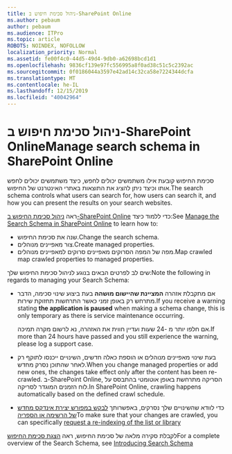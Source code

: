 ```yaml
---
title: ניהול סכימת חיפוש ב-SharePoint Online
ms.author: pebaum
author: pebaum
ms.audience: ITPro
ms.topic: article
ROBOTS: NOINDEX, NOFOLLOW
localization_priority: Normal
ms.assetid: fe00f4c0-44d5-49d4-9db0-a62698bcd1d1
ms.openlocfilehash: 9836cf139e97fc556995a8f0ad38c51c5c2392ac
ms.sourcegitcommit: 0f0186044a3597e42ad14c32ca58e7224344dcfa
ms.translationtype: MT
ms.contentlocale: he-IL
ms.lasthandoff: 12/15/2019
ms.locfileid: "40042964"
---
```

# <a name="manage-search-schema-in-sharepoint-online"></a><span data-ttu-id="980f3-102">ניהול סכימת חיפוש ב-SharePoint Online</span><span class="sxs-lookup"><span data-stu-id="980f3-102">Manage search schema in SharePoint Online</span></span>

<span data-ttu-id="980f3-103">סכימת החיפוש קובעת אילו משתמשים יכולים לחפש, כיצד משתמשים יכולים לחפש אותו וכיצד ניתן להציג את התוצאות באתרי האינטרנט של החיפוש.</span><span class="sxs-lookup"><span data-stu-id="980f3-103">The search schema controls what users can search for, how users can search it, and how you can present the results on your search websites.</span></span> 

<span data-ttu-id="980f3-104">ראה [ניהול סכימת החיפוש ב-SharePoint Online](https://docs.microsoft.com/sharepoint/manage-search-schema) כדי ללמוד כיצד:</span><span class="sxs-lookup"><span data-stu-id="980f3-104">See [Manage the Search Schema in SharePoint Online](https://docs.microsoft.com/sharepoint/manage-search-schema) to learn how to:</span></span> 
- <span data-ttu-id="980f3-105">שנה את סכימת החיפוש.</span><span class="sxs-lookup"><span data-stu-id="980f3-105">Change the search schema.</span></span>
- <span data-ttu-id="980f3-106">צור מאפיינים מנוהלים.</span><span class="sxs-lookup"><span data-stu-id="980f3-106">Create managed properties.</span></span>
- <span data-ttu-id="980f3-107">מפה של המפה הסרוקים מאפיינים סרוקים למאפיינים מנוהלים.</span><span class="sxs-lookup"><span data-stu-id="980f3-107">Map crawled map crawled properties to managed properties.</span></span>

<span data-ttu-id="980f3-108">שים לב לפרטים הבאים בנוגע לניהול סכימת החיפוש שלך:</span><span class="sxs-lookup"><span data-stu-id="980f3-108">Note the following in regards to managing your Search Schema:</span></span>

- <span data-ttu-id="980f3-109">אם מתקבלת אזהרה **המציינת שהיישום מושהה** בעת ביצוע שינוי סכימה, הדבר מתרחש רק באופן זמני כאשר התרחשות תחזוקת שירות.</span><span class="sxs-lookup"><span data-stu-id="980f3-109">If you receive a warning stating **the application is paused** when making a schema change, this is only temporary as there is service maintenance occurring.</span></span> 

    <span data-ttu-id="980f3-110">אם חלפו יותר מ -24 שעות ועדיין חווית את האזהרה, נא לרשום מקרה תמיכה.</span><span class="sxs-lookup"><span data-stu-id="980f3-110">If more than 24 hours have passed and you still experience the warning, please log a support case.</span></span>
- <span data-ttu-id="980f3-111">בעת שינוי מאפיינים מנוהלים או הוספת כאלה חדשים, השינויים ייכנסו לתוקף רק לאחר שהתוכן נסרק מחדש.</span><span class="sxs-lookup"><span data-stu-id="980f3-111">When you change managed properties or add new ones, the changes take effect only after the content has been re-crawled.</span></span> <span data-ttu-id="980f3-112">ב-SharePoint Online, הסריקה מתרחשת באופן אוטומטי בהתבסס על לוח הזמנים המוגדר לסריקה.</span><span class="sxs-lookup"><span data-stu-id="980f3-112">In SharePoint Online, crawling happens automatically based on the defined crawl schedule.</span></span>
- <span data-ttu-id="980f3-113">כדי לוודא שהשינויים שלך נסרקים, באפשרותך [לבקש במפורש יצירת אינדקס מחדש של הרשימה או הספריה](https://docs.microsoft.com/sharepoint/manage-search-schema#request-re-indexing-of-a-document-library-or-list)</span><span class="sxs-lookup"><span data-stu-id="980f3-113">To make sure that your changes are crawled, you can specifically [request a re-indexing of the list or library](https://docs.microsoft.com/sharepoint/manage-search-schema#request-re-indexing-of-a-document-library-or-list)</span></span> 

<span data-ttu-id="980f3-114">לקבלת סקירה מלאה של סכימת החיפוש, ראה [הצגת סכימת החיפוש](https://blogs.technet.microsoft.com/tothesharepoint/2012/11/25/introducing-search-schema-for-sharepoint-2013/)</span><span class="sxs-lookup"><span data-stu-id="980f3-114">For a complete overview of the Search Schema, see [Introducing Search Schema](https://blogs.technet.microsoft.com/tothesharepoint/2012/11/25/introducing-search-schema-for-sharepoint-2013/)</span></span> 


